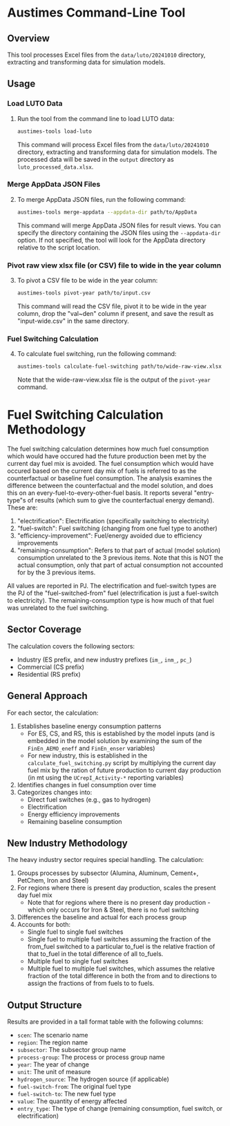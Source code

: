 # Austimes Command-Line Tool

## Overview

This tool processes Excel files from the `data/luto/20241010` directory, extracting and transforming data for simulation models.

## Usage

### Load LUTO Data

1. Run the tool from the command line to load LUTO data:
   ```bash
   austimes-tools load-luto
   ```
   This command will process Excel files from the `data/luto/20241010` directory, extracting and transforming data for simulation models. The processed data will be saved in the `output` directory as `luto_processed_data.xlsx`.

### Merge AppData JSON Files

2. To merge AppData JSON files, run the following command:
   ```bash
   austimes-tools merge-appdata --appdata-dir path/to/AppData
   ```
   This command will merge AppData JSON files for result views. You can specify the directory containing the JSON files using the `--appdata-dir` option. If not specified, the tool will look for the AppData directory relative to the script location.

### Pivot raw view xlsx file (or CSV) file to wide in the year column

3. To pivot a CSV file to be wide in the year column:
   ```bash
   austimes-tools pivot-year path/to/input.csv
   ```
   This command will read the CSV file, pivot it to be wide in the year column, drop the "val~den" column if present, and save the result as "input-wide.csv" in the same directory.

### Fuel Switching Calculation

4. To calculate fuel switching, run the following command:
   ```bash
   austimes-tools calculate-fuel-switching path/to/wide-raw-view.xlsx 
   ```

   Note that the wide-raw-view.xlsx file is the output of the `pivot-year` command.


# Fuel Switching Calculation Methodology

The fuel switching calculation determines how much fuel consumption which would have occured had the future production been met by the current day fuel mix is avoided. The fuel consumption which would have occured based on the current day mix of fuels is referred to as the counterfactual or baseline fuel consumption. The analysis examines the difference between the counterfactual and the model solution, and does this on an every-fuel-to-every-other-fuel basis. It reports several "entry-type"s of results (which sum to give the counterfactual energy demand). These are:

1. "electrification": Electrification (specifically switching to electricity) 
2. "fuel-switch": Fuel switching (changing from one fuel type to another)
3. "efficiency-improvement": Fuel/energy avoided due to efficiency improvements
4. "remaining-consumption": Refers to that part of actual (model solution) consumption unrelated to the 3 previous items. Note that this is NOT the actual consumption, only that part of actual consumption not accounted for by the 3 previous items.

All values are reported in PJ. The electrification and fuel-switch types are the PJ of the "fuel-switched-from" fuel (electrification is just a fuel-switch to electricity). The remaining-consumption type is how much of that fuel was unrelated to the fuel switching.

## Sector Coverage

The calculation covers the following sectors:

- Industry (ES prefix, and new industry prefixes (`im_`, `inm_`, `pc_`)
- Commercial (CS prefix)
- Residential (RS prefix)

## General Approach

For each sector, the calculation:

1. Establishes baseline energy consumption patterns
   - For ES, CS, and RS, this is established by the model inputs (and is embedded in the model solution by examining the sum of the `FinEn_AEMO_eneff` and `FinEn_enser` variables)
   - For new industry, this is established in the `calculate_fuel_switching.py` script by multiplying the current day fuel mix by the ration of future production to current day production (in mt using the `UCrepI_Activity-*` reporting variables)
2. Identifies changes in fuel consumption over time
3. Categorizes changes into:
   - Direct fuel switches (e.g., gas to hydrogen)
   - Electrification
   - Energy efficiency improvements
   - Remaining baseline consumption

## New Industry Methodology

The heavy industry sector requires special handling. The calculation:

1. Groups processes by subsector (Alumina, Aluminum, Cement+, PetChem, Iron and Steel)
2. For regions where there is present day production, scales the present day fuel mix 
   - Note that for regions where there is no present day production - which only occurs for Iron & Steel, there is no fuel switching
3. Differences the baseline and actual for each process group
4. Accounts for both:
   - Single fuel to single fuel switches
   - Single fuel to multiple fuel switches assuming the fraction of the from_fuel switched to a particular to_fuel is the relative fraction of that to_fuel in the total difference of all to_fuels. 
   - Multiple fuel to single fuel switches
   - Multiple fuel to multiple fuel switches, which assumes the relative fraction of the total difference in both the from and to directions to assign the fractions of from fuels to to fuels. 

## Output Structure

Results are provided in a tall format table with the following columns:

- `scen`: The scenario name
- `region`: The region name
- `subsector`: The subsector group name
- `process-group`: The process or process group name
- `year`: The year of change
- `unit`: The unit of measure
- `hydrogen_source`: The hydrogen source (if applicable)
- `fuel-switch-from`: The original fuel type
- `fuel-switch-to`: The new fuel type
- `value`: The quantity of energy affected
- `entry_type`: The type of change (remaining consumption, fuel switch, or electrification)
